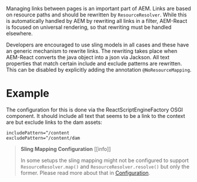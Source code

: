 Managing links between pages is an important part of AEM. Links are based on resource paths and
should be rewritten by `ResourceResolver`. While this is automatically handled by AEM by rewriting all 
links in a filter, AEM-React is focused on universal rendering, so that rewriting must be handled elsewhere.

Developers are encouraged to use sling models in all cases and these have an generic
mechanism to rewrite links. The rewriting takes place when AEM-React converts the java
object into a json via Jackson. All text properties that match certain include and exclude patterns
are rewritten. This can be disabled by explicitly adding the annotation `@NoResourceMapping`.

# Example

The configuration for this is done via the ReactScriptEngineFactory OSGI component.
It should include all text that seems to be a link to the context are but exclude links to the dam assets:

````
includePattern=^/content
excludePattern=^/content/dam
````

> __Sling Mapping Configuration__ [[info]]
>
> In some setups the sling mapping might not be configured to support `ResourceResolver.map()` 
> and `ResourceResolver.resolve()` but only the former. Please read more about that in [Configuration](ref:035_Configuration/010_OSGI).
>




 
